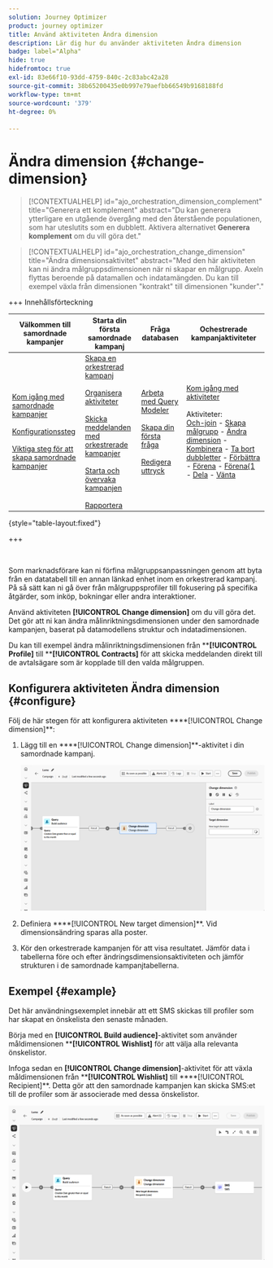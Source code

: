 ```yaml
---
solution: Journey Optimizer
product: journey optimizer
title: Använd aktiviteten Ändra dimension
description: Lär dig hur du använder aktiviteten Ändra dimension
badge: label="Alpha"
hide: true
hidefromtoc: true
exl-id: 83e66f10-93dd-4759-840c-2c83abc42a28
source-git-commit: 38b65200435e0b997e79aefbb66549b9168188fd
workflow-type: tm+mt
source-wordcount: '379'
ht-degree: 0%

---
```


# Ändra dimension {#change-dimension}

>[!CONTEXTUALHELP]
>id="ajo_orchestration_dimension_complement"
>title="Generera ett komplement"
>abstract="Du kan generera ytterligare en utgående övergång med den återstående populationen, som har uteslutits som en dubblett. Aktivera alternativet **Generera komplement** om du vill göra det."

>[!CONTEXTUALHELP]
>id="ajo_orchestration_change_dimension"
>title="Ändra dimensionsaktivitet"
>abstract="Med den här aktiviteten kan ni ändra målgruppsdimensionen när ni skapar en målgrupp. Axeln flyttas beroende på datamallen och indatamängden. Du kan till exempel växla från dimensionen &quot;kontrakt&quot; till dimensionen &quot;kunder&quot;."

+++ Innehållsförteckning

| Välkommen till samordnade kampanjer | Starta din första samordnade kampanj | Fråga databasen | Ochestrerade kampanjaktiviteter |
|---|---|---|---|
| [Kom igång med samordnade kampanjer](../gs-orchestrated-campaigns.md)<br/><br/>[Konfigurationssteg](../configuration-steps.md)<br/><br/>[Viktiga steg för att skapa samordnade kampanjer](../gs-campaign-creation.md) | [Skapa en orkestrerad kampanj](../create-orchestrated-campaign.md)<br/><br/>[Organisera aktiviteter](../orchestrate-activities.md)<br/><br/>[Skicka meddelanden med orkestrerade kampanjer](../send-messages.md)<br/><br/>[Starta och övervaka kampanjen](../start-monitor-campaigns.md)<br/><br/>[Rapportera](../reporting-campaigns.md) | [Arbeta med Query Modeler](../orchestrated-rule-builder.md)<br/><br/>[Skapa din första fråga](../build-query.md)<br/><br/>[Redigera uttryck](../edit-expressions.md) | [Kom igång med aktiviteter](about-activities.md)<br/><br/>Aktiviteter:<br/>[Och-join](and-join.md) - [Skapa målgrupp](build-audience.md) - [Ändra dimension](change-dimension.md) - [Kombinera](combine.md) - [Ta bort dubbletter](deduplication.md) - [Förbättra](enrichment.md) - [Förena](fork.md) - [Förena{1 ](reconciliation.md) - [Dela](split.md) - [Vänta](wait.md) |

{style="table-layout:fixed"}

+++

<br/>

Som marknadsförare kan ni förfina målgruppsanpassningen genom att byta från en datatabell till en annan länkad enhet inom en orkestrerad kampanj. På så sätt kan ni gå över från målgruppsprofiler till fokusering på specifika åtgärder, som inköp, bokningar eller andra interaktioner.

Använd aktiviteten **[!UICONTROL Change dimension]** om du vill göra det. Det gör att ni kan ändra målinriktningsdimensionen under den samordnade kampanjen, baserat på datamodellens struktur och indatadimensionen.

Du kan till exempel ändra målinriktningsdimensionen från ****[!UICONTROL Profile]** till ****[!UICONTROL Contracts]** för att skicka meddelanden direkt till de avtalsägare som är kopplade till den valda målgruppen.

<!--
>[!IMPORTANT]
>
>Please note that the **[!UICONTROL Change Dimension]** and **[!UICONTROL Change Data source]** activities should not be added in one row. If you need to use both activities consecutively, make sure you include an **[!UICONTROL Enrichement]** activity in between them. This ensures proper execution and prevents potential conflicts or errors.-->

## Konfigurera aktiviteten Ändra dimension {#configure}

Följ de här stegen för att konfigurera aktiviteten ****[!UICONTROL Change dimension]**:

1. Lägg till en ****[!UICONTROL Change dimension]**-aktivitet i din samordnade kampanj.

   ![](../assets/change-dimension.png)

1. Definiera ****[!UICONTROL New target dimension]**. Vid dimensionsändring sparas alla poster.

1. Kör den orkestrerade kampanjen för att visa resultatet. Jämför data i tabellerna före och efter ändringsdimensionsaktiviteten och jämför strukturen i de samordnade kampanjtabellerna.

## Exempel {#example}

Det här användningsexemplet innebär att ett SMS skickas till profiler som har skapat en önskelista den senaste månaden.

Börja med en **[!UICONTROL Build audience]**-aktivitet som använder måldimensionen ****[!UICONTROL Wishlist]** för att välja alla relevanta önskelistor.

Infoga sedan en **[!UICONTROL Change dimension]**-aktivitet för att växla måldimensionen från ****[!UICONTROL Wishlist]** till ****[!UICONTROL Recipient]**. Detta gör att den samordnade kampanjen kan skicka SMS:et till de profiler som är associerade med dessa önskelistor.

![](../assets/change-dimension-example.png)
